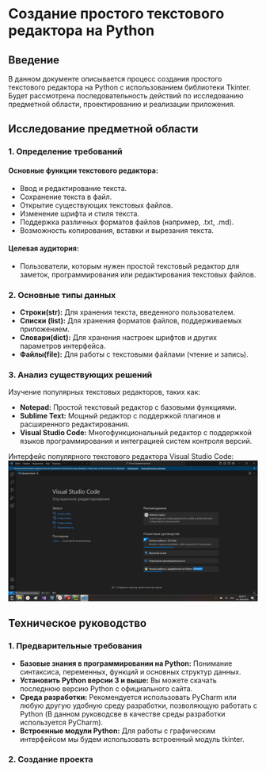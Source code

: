 # Создание простого текстового редактора на Python
## Введение
В данном документе описывается процесс создания простого текстового редактора на Python с использованием библиотеки Tkinter. Будет рассмотрена последовательность действий по исследованию предметной области, проектированию и реализации приложения.
## Исследование предметной области
### 1. Определение требований
#### Основные функции текстового редактора:
* Ввод и редактирование текста.
* Сохранение текста в файл.
* Открытие существующих текстовых файлов.
* Изменение шрифта и стиля текста.
* Поддержка различных форматов файлов (например, .txt, .md).
* Возможность копирования, вставки и вырезания текста.
#### Целевая аудитория:
* Пользователи, которым нужен простой текстовый редактор для заметок, программирования или редактирования текстовых файлов.
### 2. Основные типы данных
* **Строки(str):** Для хранения текста, введенного пользователем.
* **Списки (list):** Для хранения форматов файлов, поддерживаемых приложением.
* **Словари(dict):** Для хранения настроек шрифтов и других параметров интерфейса.
* **Файлы(file):** Для работы с текстовыми файлами (чтение и запись).
### 3. Анализ существующих решений
Изучение популярных текстовых редакторов, таких как:
* **Notepad:** Простой текстовый редактор с базовыми функциями.
* **Sublime Text:** Мощный редактор с поддержкой плагинов и расширенного редактирования.
* **Visual Studio Code:** Многофункциональный редактор с поддержкой языков программирования и интеграцией систем контроля версий.

Интерфейс популярного текстового редактора Visual Studio Code:
![](https://github.com/UliPi29/Project-pract/blob/master/reports/photo/photo_5260260444612980655_w.jpg?raw=true)

## Техническое руководство
### 1. Предварительные требования
* **Базовые знания в программировании на Python:** Понимание синтаксиса, переменных, функций и основных структур данных.
* **Установить Python версии 3 и выше:** Вы можете скачать последнюю версию Python с официального сайта.
* **Среда разработки:** Рекомендуется использовать PyCharm или любую другую удобную среду разработки, позволяющую работать с Python (В данном руководсве в качестве среды разработки используется PyCharm).
* **Встроенные модули Python:** Для работы с графическим интерфейсом мы будем использовать встроенный модуль tkinter.
### 2. Создание проекта
#### 
###
